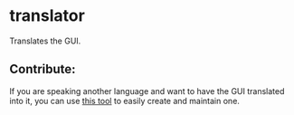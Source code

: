 # translator
Translates the GUI.

## Contribute:
If you are speaking another language and want to have the GUI translated into it, you can use [this tool](https://github.com/zer420/aw/blob/main/translator/languages/tool.lua) to easily create and maintain one.
